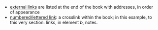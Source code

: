 - [external links](/) are listed at the end of the book with addresses, in order of appearance
- [numbered/lettered link](/front/notes#links): a crosslink within the book; in this example, to this very section: links, in element _b_, notes.

